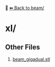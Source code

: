 📁 [⬅ Back to beam/](../README.md)

# xl/


## Other Files
1. [beam_gigadual.stl](./beam_gigadual.stl)